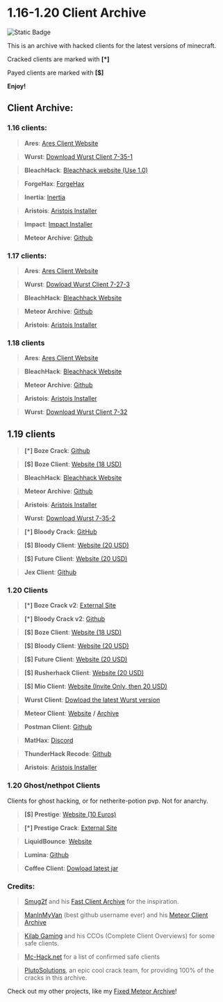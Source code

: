 # 1.16-1.20 Client Archive

![Static Badge](https://img.shields.io/badge/Made%20By%20-%20Wizard_11%20-%20purple)

This is an archive with hacked clients for the latest versions of minecraft. 

Cracked clients are marked with **[*]**

Payed clients are marked with **[$]**

**Enjoy!**

## Client Archive:

### 1.16 clients:

> **Ares**: [Ares Client Website](https://aresclient.org/download)

> **Wurst**: [Download Wurst Client 7-35-1](https://www.wurstclient.net/updates/wurst-7-35-1/)

> **BleachHack**: [Bleachhack website (Use 1.0)](https://bleachhack.org/downloads.html)

> **ForgeHax**: [ForgeHax](https://github.com/fr1kin/ForgeHax)

> **Inertia**: [Inertia](https://inertiaclient.com/)

> **Aristois**: [Aristois Installer](https://aristois.net/)

> **Impact**: [Impact Installer](https://impactclient.net/)

> **Meteor Archive**: [Github](https://github.com/ManInMyVan/meteor-archive)

### 1.17 clients:

> **Ares**: [Ares Client Website](https://aresclient.org/download)

> **Wurst**: [Dowload Wurst Client 7-27-3](https://www.wurstclient.net/updates/wurst-7-27-3/)

> **BleachHack**: [Bleachhack Website](https://bleachhack.org/)

> **Meteor Archive**: [Github](https://github.com/ManInMyVan/meteor-archive)

> **Aristois**: [Aristois Installer](https://aristois.net/)

### 1.18 clients

> **Ares**: [Ares Client Website](https://aresclient.org/download)

> **BleachHack**: [Bleachhack Website](https://bleachhack.org/)

> **Meteor Archive**: [Github](https://github.com/ManInMyVan/meteor-archive)

> **Aristois**: [Aristois Installer](https://aristois.net/)

> **Wurst**: [Download Wurst Client 7-32](https://www.wurstclient.net/updates/wurst-7-32)

## 1.19 clients

> **[*] Boze Crack**: [Github](https://github.com/PlutoSolutions/Boze)

> **[$] Boze Client**: [Website (18 USD)](https://boze.dev/)

> **BleachHack**: [Bleachhack Website](https://bleachhack.org/)

> **Meteor Archive**: [Github](https://github.com/ManInMyVan/meteor-archive)

> **Aristois**: [Aristois Installer](https://aristois.net/)

> **Wurst**: [Download Wurst 7-35-2](https://www.wurstclient.net/updates/wurst-7-35-2)

> **[*] Bloody Crack**: [GitHub](https://github.com/PlutoSolutions/BloodyClient)

> **[$] Bloody Client**: [Website (20 USD)](https://bloody-client.site/)

> **[$] Future Client**: [Website (20 USD)](https://www.futureclient.net/)

> **Jex Client**: [Github](https://github.com/DustinRepo/JexClient)

### 1.20 Clients

> **[*] Boze Crack v2**: [External Site](https://crystalpvp.ru/bozeupdate/)

> **[*] Bloody Crack v2**: [Github](https://github.com/PlutoSolutions/BLOODYCLIENT1.0.0)

> **[$] Boze Client**: [Website (18 USD)](https://boze.dev/)

> **[$] Bloody Client**: [Website (20 USD)](https://bloody-client.site/)

> **[$] Future Client**: [Website (20 USD)](https://www.futureclient.net/)

> **[$] Rusherhack Client**: [Website (20 USD)](https://rusherhack.org/)

> **[$] Mio Client**: [Website (Invite Only, then 20 USD)](https://www.mioclient.me/)

> **Wurst Client**: [Dowload the latest Wurst version](https://www.wurstclient.net/download/)

> **Meteor Client**: [Website](https://meteorclient.com/) **/** [Archive](https://github.com/ManInMyVan/meteor-archive)

> **Postman Client**: [Github](https://github.com/srgantmoomoo/postman?tab=readme-ov-file)

> **MatHax**: [Discord](https://discord.gg/qKDty6yzKw)

> **ThunderHack Recode**: [Github](https://github.com/Pan4ur/ThunderHack-Recode)

> **Aristois**: [Aristois Installer](https://aristois.net/)

### 1.20 Ghost/nethpot Clients

Clients for ghost hacking, or for netherite-potion pvp. Not for anarchy.

> **[$] Prestige**: [Website (10 Euros)](https://prestigeclient.vip/)

> **[*] Prestige Crack**: [External Site](https://crystalpvp.ru/prestige)

> **LiquidBounce**: [Website](https://liquidbounce.net/download)

> **Lumina**: [Github](https://github.com/LuminaDevelopment/LuminaClient)

> **Coffee Client**: [Dowload latest jar](https://github.com/Coffee-Client/Coffee/tree/master/bin)

### Credits: 

> [Smug2f](https://github.com/Smug2f) and his [Fast Client Archive](https://github.com/Smug2f/Fast-Client-Archive) for the inspiration.

> [ManInMyVan](https://github.com/ManInMyVan) (best github username ever) and his [Meteor Client Archive](https://github.com/ManInMyVan/meteor-archive)

> [Kilab Gaming](https://www.youtube.com/@KiLABGaming) and his CCOs (Complete Client Overviews) for some safe clients.

> [Mc-Hack.net](https://mc-hacks.net/) for a list of confirmed safe clients 

> [PlutoSolutions](https://github.com/PlutoSolutions), an epic cool crack team, for providing 100% of the cracks in this archive.


Check out my other projects, like my [Fixed Meteor Archive](https://github.com/AGENTISNUM1/meteor-future)!

